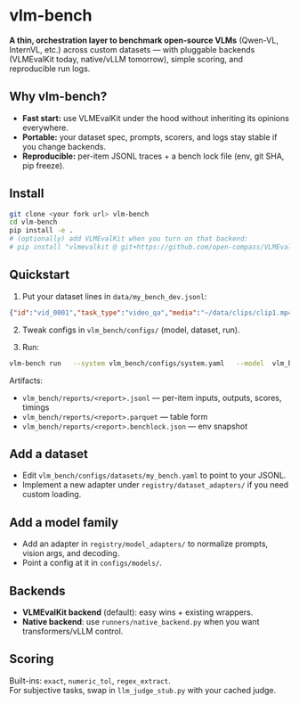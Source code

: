 # vlm-bench

**A thin, orchestration layer to benchmark open-source VLMs** (Qwen-VL, InternVL, etc.) across custom datasets — with pluggable backends (VLMEvalKit today, native/vLLM tomorrow), simple scoring, and reproducible run logs.

## Why vlm-bench?
- **Fast start:** use VLMEvalKit under the hood without inheriting its opinions everywhere.
- **Portable:** your dataset spec, prompts, scorers, and logs stay stable if you change backends.
- **Reproducible:** per-item JSONL traces + a bench lock file (env, git SHA, pip freeze).

## Install
```bash
git clone <your fork url> vlm-bench
cd vlm-bench
pip install -e .
# (optionally) add VLMEvalKit when you turn on that backend:
# pip install "vlmevalkit @ git+https://github.com/open-compass/VLMEvalKit.git"
```

## Quickstart
1) Put your dataset lines in `data/my_bench_dev.jsonl`:
```json
{"id":"vid_0001","task_type":"video_qa","media":"~/data/clips/clip1.mp4","prompt":"What color is the traffic light? Answer one word.","targets":["green"],"metadata":{"tags":["traffic-light"]}}
```

2) Tweak configs in `vlm_bench/configs/` (model, dataset, run).

3) Run:
```bash
vlm-bench run   --system vlm_bench/configs/system.yaml   --model  vlm_bench/configs/models/qwen_vl.yaml   --dataset vlm_bench/configs/datasets/my_bench.yaml   --run    vlm_bench/configs/runs/qwen2p5vl_7b.yaml
```

Artifacts:
- `vlm_bench/reports/<report>.jsonl` — per-item inputs, outputs, scores, timings  
- `vlm_bench/reports/<report>.parquet` — table form  
- `vlm_bench/reports/<report>.benchlock.json` — env snapshot

## Add a dataset
- Edit `vlm_bench/configs/datasets/my_bench.yaml` to point to your JSONL.
- Implement a new adapter under `registry/dataset_adapters/` if you need custom loading.

## Add a model family
- Add an adapter in `registry/model_adapters/` to normalize prompts, vision args, and decoding.
- Point a config at it in `configs/models/`.

## Backends
- **VLMEvalKit backend** (default): easy wins + existing wrappers.
- **Native backend**: use `runners/native_backend.py` when you want transformers/vLLM control.

## Scoring
Built-ins: `exact`, `numeric_tol`, `regex_extract`.  
For subjective tasks, swap in `llm_judge_stub.py` with your cached judge.
